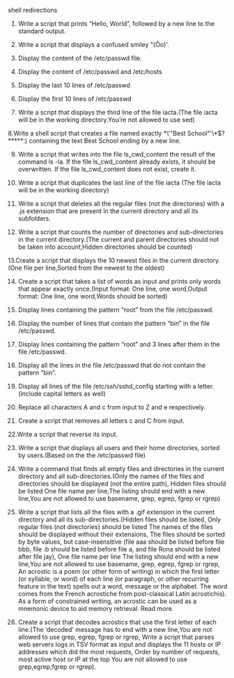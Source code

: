 shell redirections
1. Write a script that prints “Hello, World”, followed by a new line to the standard output.

2. Write a script that displays a confused smiley "(Ôo)'.

3. Display the content of the /etc/passwd file.

4. Display the content of /etc/passwd and /etc/hosts

5. Display the last 10 lines of /etc/passwd

6. Display the first 10 lines of /etc/passwd

7. Write a script that displays the third line of the file iacta.(The file iacta will be in the working directory.You’re not allowed to use sed)

8.Write a shell script that creates a file named exactly \*\\'"Best School"\'\\*$\?\*\*\*\*\*:) containing the text Best School ending by a new line.

9. Write a script that writes into the file ls_cwd_content the result of the command ls -la. If the file ls_cwd_content already exists, it should be overwritten. If the file ls_cwd_content does not exist, create it.

10. Write a script that duplicates the last line of the file iacta (The file iacta will be in the working directory)

11. Write a script that deletes all the regular files (not the directories) with a .js extension that are present in the current directory and all its subfolders.

12. Write a script that counts the number of directories and sub-directories in the current directory.(The current and parent directories should not be taken into account,Hidden directories should be counted)

13.Create a script that displays the 10 newest files in the current directory.(One file per line,Sorted from the newest to the oldest)

14. Create a script that takes a list of words as input and prints only words that appear exactly once.(Input format: One line, one word,Output format: One line, one word,Words should be sorted)

15. Display lines containing the pattern “root” from the file /etc/passwd.

16. Display the number of lines that contain the pattern “bin” in the file /etc/passwd.

17. Display lines containing the pattern “root” and 3 lines after them in the file /etc/passwd.

18. Display all the lines in the file /etc/passwd that do not contain the pattern “bin”.

19. Display all lines of the file /etc/ssh/sshd_config starting with a letter.(include capital letters as well)

20. Replace all characters A and c from input to Z and e respectively.

21. Create a script that removes all letters c and C from input.

22.Write a script that reverse its input.

23. Write a script that displays all users and their home directories, sorted by users.(Based on the the /etc/passwd file)

24. Write a command that finds all empty files and directories in the current directory and all sub-directories.(Only the names of the files and directories should be displayed (not the entire path), Hidden files should be listed
One file name per line,The listing should end with a new line,You are not allowed to use basename, grep, egrep, fgrep or rgrep)

25. Write a script that lists all the files with a .gif extension in the current directory and all its sub-directories.(Hidden files should be listed, Only regular files (not directories) should be listed
The names of the files should be displayed without their extensions, The files should be sorted by byte values, but case-insensitive (file aaa should be listed before file bbb, file .b should be listed before file a, and file Rona should be listed after file jay), One file name per line
The listing should end with a new line,You are not allowed to use basename, grep, egrep, fgrep or rgrep, An acrostic is a poem (or other form of writing) in which the first letter (or syllable, or word) of each line (or paragraph, or other recurring feature in the text) spells out a word, message or the alphabet. The word comes from the French acrostiche from post-classical Latin acrostichis). As a form of constrained writing, an acrostic can be used as a mnemonic device to aid memory retrieval. Read more.

26. Create a script that decodes acrostics that use the first letter of each line.(The ‘decoded’ message has to end with a new line,You are not allowed to use grep, egrep, fgrep or rgrep, Write a script that parses web servers logs in TSV format as input and displays the 11 hosts or IP addresses which did the most requests, Order by number of requests, most active host or IP at the top
You are not allowed to use grep,egrep,fgrep or rgrep).

